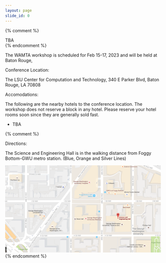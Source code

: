 ```yaml
---
layout: page
slide_id: 0
---
```


{% comment %}
<div class="alert alert-warning text-center">TBA</div>
{% endcomment %}

<div class="container">
<div class="row mt-xs-0 mt-sm-0 mt-md-1 mt-lg-2 mt-xl-3 mb-xs-2 mb-sm-2">
<div class="col text-muted" markdown="1">

The WAMTA workshop is scheduled for Feb 15-17, 2023 and will be held at
Baton Rouge,

<div class="text-info" >Conference Location:</div>

The LSU Center for Computation and Technology, 340 E Parker Blvd, Baton
Rouge, LA 70808

<div class="text-info">Accomodations:</div>

The following are the nearby hotels to the conference location. The
workshop does not reserve a block in any hotel. Please reserve your
hotel rooms soon since they are generally sold fast.

  - TBA

{% comment %}
<div class="text-info">Directions:</div>

<p>The Science and Engineering Hall is in the walking distance from Foggy Bottom-GWU metro station. (Blue, Orange
    and Silver Lines)</p>

<img class="img-fluid" src="./assets/images/direction.png" alt="direction">
</div>
{% endcomment %}

</div>

</div>

</div>
